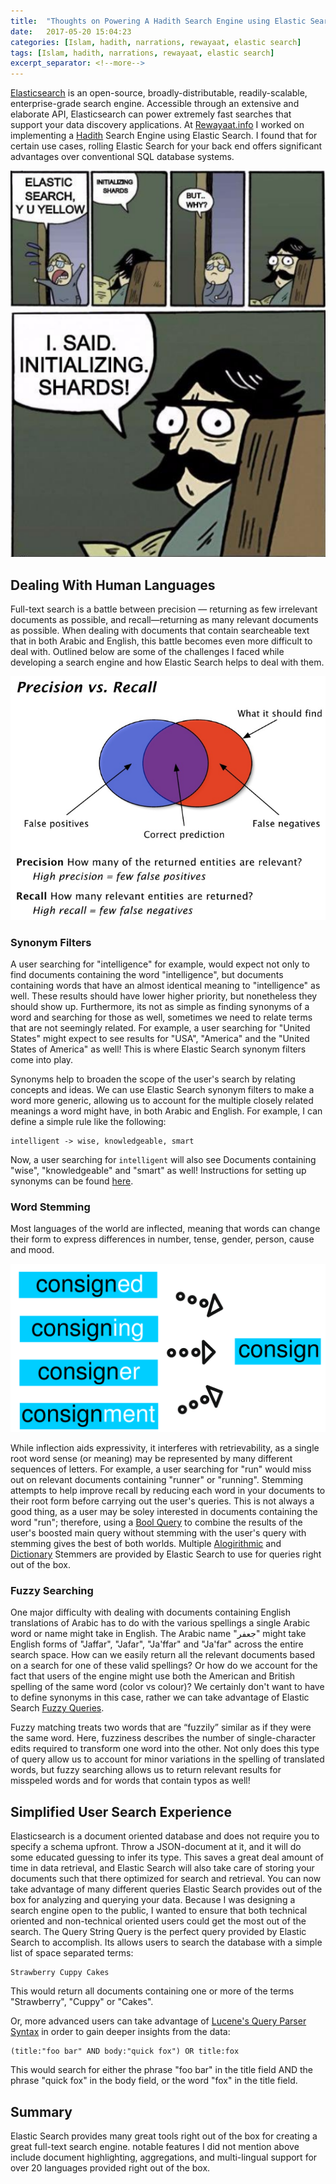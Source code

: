 ```yaml
---
title:  "Thoughts on Powering A Hadith Search Engine using Elastic Search"
date:   2017-05-20 15:04:23
categories: [Islam, hadith, narrations, rewayaat, elastic search]
tags: [Islam, hadith, narrations, rewayaat, elastic search]
excerpt_separator: <!--more-->
---
```

[Elasticsearch](https://www.elastic.co/products/elasticsearch) is an open-source, broadly-distributable, readily-scalable, enterprise-grade search engine. Accessible through an extensive
and elaborate API, Elasticsearch can power extremely fast searches that support your data discovery applications. At [Rewayaat.info](http://rewayaat.info/) I worked on implementing a [Hadith](https://en.wikipedia.org/wiki/Hadith) Search Engine using Elastic Search. I found that for certain use cases, rolling Elastic Search for your back end offers significant advantages over conventional SQL database systems.
<!--more--> 

 ![esyudothis.jpg](/images/initializeshards.png)
 
## Dealing With Human Languages

Full-text search is a battle between precision — returning as few irrelevant documents as possible, 
and recall—returning as many relevant documents as possible. When dealing with documents that contain
searcheable text that in both Arabic and English, this battle becomes even more difficult to deal with.
Outlined below are some of the challenges I faced while developing a search engine and how Elastic Search
helps to deal with them.

![precisionrecall](/images/precisionrecall.png)
 

### Synonym Filters

A user searching for "intelligence" for example, would expect not only to find documents containing
the word "intelligence", but documents containing words that have an almost identical meaning to "intelligence"
as well. These results should have lower higher priority, but nonetheless they should show up. Furthermore, its
not as simple as finding synonyms of a word and searching for those as well, sometimes we need to relate terms that
are not seemingly related. For example, a user searching for "United States" might expect to see results for "USA",
"America" and the "United States of America" as well! This is where Elastic Search synonym filters come into play.


Synonyms help to broaden the scope of the user's search by relating concepts and ideas. We can use Elastic Search synonym filters to make a word more generic, allowing us to account
for the multiple closely related meanings a word might have, in both Arabic and English. For example, I can define
a simple rule like the following:

```
intelligent -> wise, knowledgeable, smart
```

Now, a user searching for ```intelligent``` will also see
Documents containing  "wise", "knowledgeable" and  "smart" as well! Instructions
for setting up synonyms can be found [here](https://www.elastic.co/guide/en/elasticsearch/reference/current/analysis-synonym-tokenfilter.html).

### Word Stemming

Most languages of the world are inflected, meaning that words can change their form to express differences in number,
tense, gender, person, cause and mood.

![stem](/images/stem2.svg)

While inflection aids expressivity, it interferes with retrievability, as a single root word sense (or meaning)
may be represented by many different sequences of letters. For example, a user searching for "run" would miss
out on relevant documents containing "runner" or "running". Stemming attempts to help improve recall by reducing
each word in your documents to their root form before carrying out the user's queries. This is not always a good thing,
as a user may be soley interested in documents containing the word "run"; therefore, using a [Bool Query](https://www.elastic.co/guide/en/elasticsearch/reference/current/query-dsl-bool-query.html)
to combine the results of the user's boosted main query without stemming with the user's query with stemming gives
the best of both worlds. Multiple [Alogirithmic](https://www.elastic.co/guide/en/elasticsearch/guide/current/algorithmic-stemmers.html) and [Dictionary](https://www.elastic.co/guide/en/elasticsearch/guide/current/dictionary-stemmers.html) Stemmers are provided by Elastic Search to use for
queries right out of the box.

### Fuzzy Searching

One major difficulty with dealing with documents containing English translations of Arabic has to do with the various
spellings a single Arabic word or name might take in English. The Arabic name "جعفر" might take English forms of
"Jaffar", "Jafar", "Ja'ffar" and "Ja'far" across the entire search space. How can we easily return all the relevant documents based on a search 
for one of these valid spellings?  Or how do we account for the fact
that users of the engine might use both the American and British spelling of the same word (color vs colour)? We certainly don't want to have to define synonyms in this case, rather we can take advantage of Elastic Search [Fuzzy Queries](https://www.elastic.co/guide/en/elasticsearch/reference/current/query-dsl-fuzzy-query.html).

Fuzzy matching treats two words that are “fuzzily” similar as if they were the same word. 
Here, fuzziness describes the number of single-character edits required to transform one
word into the other. Not only does this type of query allow us to account for minor variations in the spelling of 
translated words, but fuzzy searching allows us to return relevant results for misspeled words and for words
that contain typos as well!
  
 ## Simplified User Search Experience
 
 Elasticsearch is a document oriented database and does not require you to specify a schema upfront. 
 Throw a JSON-document at it, and it will do some educated guessing to infer its type. This saves a great deal amount 
 of time in data retrieval, and Elastic Search will also take care of storing your documents such that
there optimized for search and retrieval. You can now take advantage of many different queries Elastic Search
provides out of the box for analyzing and querying your data. Because I was designing a search engine open to the public,
I wanted to ensure that both technical oriented and non-technical oriented users could get the most out of the search.
The Query String Query is the perfect query provided by Elastic Search to accomplish. Its allows users to search the database
with a simple list of space separated terms:

```
Strawberry Cuppy Cakes
```
This would return all documents containing one or more of the terms "Strawberry", "Cuppy" or "Cakes".

Or, more advanced users can take advantage of [Lucene's Query Parser Syntax](https://lucene.apache.org/core/2_9_4/queryparsersyntax.html)
in order to gain deeper insights from the data:

```
(title:"foo bar" AND body:"quick fox") OR title:fox
```
This would search for either the phrase "foo bar" in the title field AND the phrase "quick fox" in the body field,
or the word "fox" in the title field.

## Summary
  
  Elastic Search provides many great tools right out of the box for creating a great full-text search engine. 
  notable features I did not mention above include document highlighting, aggregations, and multi-lingual support for 
  over 20 languages provided right out of the box. 
